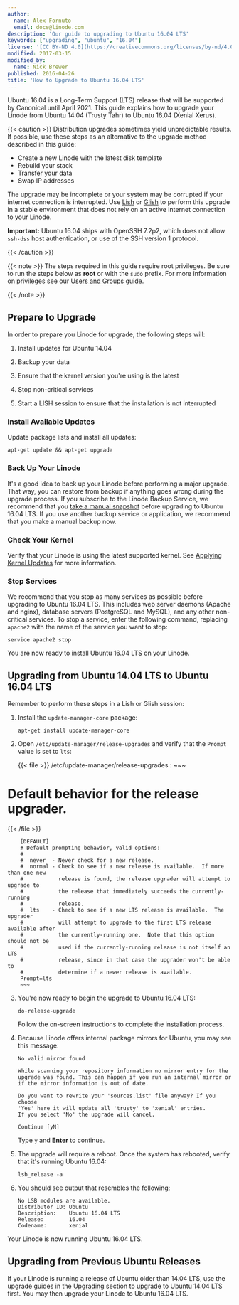 ```yaml
---
author:
  name: Alex Fornuto
  email: docs@linode.com
description: 'Our guide to upgrading to Ubuntu 16.04 LTS'
keywords: ["upgrading", "ubuntu", "16.04"]
license: '[CC BY-ND 4.0](https://creativecommons.org/licenses/by-nd/4.0)'
modified: 2017-03-15
modified_by:
  name: Nick Brewer
published: 2016-04-26
title: 'How to Upgrade to Ubuntu 16.04 LTS'
---
```


Ubuntu 16.04 is a Long-Term Support (LTS) release that will be supported by Canonical until April 2021. This guide explains how to upgrade your Linode from Ubuntu 14.04 (Trusty Tahr) to Ubuntu 16.04 (Xenial Xerus).

 {{< caution >}}
Distribution upgrades sometimes yield unpredictable results. If possible, use these steps as an alternative to the upgrade method described in this guide:

- Create a new Linode with the latest disk template
- Rebuild your stack
- Transfer your data
- Swap IP addresses

The upgrade may be incomplete or your system may be corrupted if your internet connection is interrupted. Use [Lish](/docs/networking/using-the-linode-shell-lish) or [Glish](/docs/networking/use-the-graphic-shell-glish) to perform this upgrade in a stable environment that does not rely on an active internet connection to your Linode.

**Important:** Ubuntu 16.04 ships with OpenSSH 7.2p2, which does not allow `ssh-dss` host authentication, or use of the SSH version 1 protocol.

{{< /caution >}}

{{< note >}}
The steps required in this guide require root privileges. Be sure to run the steps below as **root** or with the `sudo` prefix. For more information on privileges see our [Users and Groups](/docs/tools-reference/linux-users-and-groups) guide.

{{< /note >}}

## Prepare to Upgrade

In order to prepare you Linode for upgrade, the following steps will:

1.  Install updates for Ubuntu 14.04

2.  Backup your data

3.  Ensure that the kernel version you're using is the latest

4.  Stop non-critical services

5.  Start a LISH session to ensure that the installation is not interrupted

### Install Available Updates

Update package lists and install all updates:

    apt-get update && apt-get upgrade

### Back Up Your Linode

It's a good idea to back up your Linode before performing a major upgrade. That way, you can restore from backup if anything goes wrong during the upgrade process. If you subscribe to the Linode Backup Service, we recommend that you [take a manual snapshot](/docs/platform/linode-backup-service#take-a-manual-snapshot) before upgrading to Ubuntu 16.04 LTS. If you use another backup service or application, we recommend that you make a manual backup now.

### Check Your Kernel

Verify that your Linode is using the latest supported kernel. See [Applying Kernel Updates](/docs/uptime/monitoring-and-maintaining-your-server/#applying-kernel-updates) for more information.

### Stop Services

We recommend that you stop as many services as possible before upgrading to Ubuntu 16.04 LTS. This includes web server daemons (Apache and nginx), database servers (PostgreSQL and MySQL), and any other non-critical services. To stop a service, enter the following command, replacing `apache2` with the name of the service you want to stop:

    service apache2 stop

You are now ready to install Ubuntu 16.04 LTS on your Linode.

## Upgrading from Ubuntu 14.04 LTS to Ubuntu 16.04 LTS

Remember to perform these steps in a Lish or Glish session:

1.  Install the `update-manager-core` package:

        apt-get install update-manager-core

2.  Open `/etc/update-manager/release-upgrades` and verify that the `Prompt` value is set to `lts`:

    {{< file >}}
/etc/update-manager/release-upgrades
:   ~~~
# Default behavior for the release upgrader.

{{< /file >}}

        [DEFAULT]
        # Default prompting behavior, valid options:
        #
        #  never  - Never check for a new release.
        #  normal - Check to see if a new release is available.  If more than one new
        #           release is found, the release upgrader will attempt to upgrade to
        #           the release that immediately succeeds the currently-running
        #           release.
        #  lts    - Check to see if a new LTS release is available.  The upgrader
        #           will attempt to upgrade to the first LTS release available after
        #           the currently-running one.  Note that this option should not be
        #           used if the currently-running release is not itself an LTS
        #           release, since in that case the upgrader won't be able to
        #           determine if a newer release is available.
        Prompt=lts
        ~~~

3.  You're now ready to begin the upgrade to Ubuntu 16.04 LTS:

        do-release-upgrade

    Follow the on-screen instructions to complete the installation process.

4.  Because Linode offers internal package mirrors for Ubuntu, you may see this message:

        No valid mirror found

        While scanning your repository information no mirror entry for the
        upgrade was found. This can happen if you run an internal mirror or
        if the mirror information is out of date.

        Do you want to rewrite your 'sources.list' file anyway? If you choose
        'Yes' here it will update all 'trusty' to 'xenial' entries.
        If you select 'No' the upgrade will cancel.

        Continue [yN]

    Type `y` and **Enter** to continue.

5.  The upgrade will require a reboot. Once the system has rebooted, verify that it's running Ubuntu 16.04:

        lsb_release -a

6.  You should see output that resembles the following:

        No LSB modules are available.
        Distributor ID: Ubuntu
        Description:    Ubuntu 16.04 LTS
        Release:        16.04
        Codename:       xenial

Your Linode is now running Ubuntu 16.04 LTS.

## Upgrading from Previous Ubuntu Releases

If your Linode is running a release of Ubuntu older than 14.04 LTS, use the upgrade guides in the [Upgrading](/docs/security/upgrading) section to upgrade to Ubuntu 14.04 LTS first. You may then upgrade your Linode to Ubuntu 16.04 LTS.
